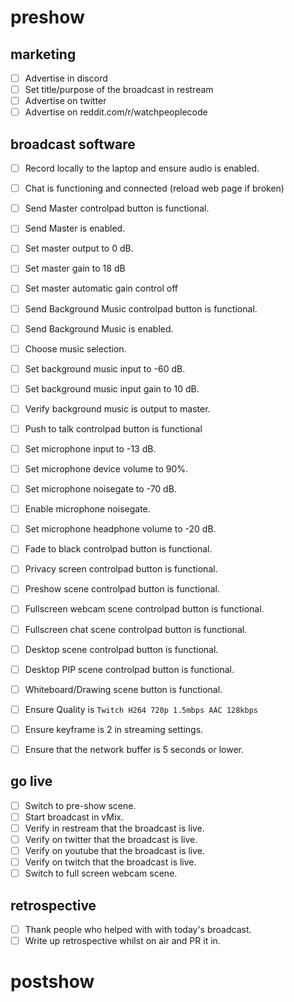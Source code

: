 # preshow

## marketing

- [ ] Advertise in discord
- [ ] Set title/purpose of the broadcast in restream
- [ ] Advertise on twitter
- [ ] Advertise on reddit.com/r/watchpeoplecode

## broadcast software

- [ ] Record locally to the laptop and ensure audio is enabled.
- [ ] Chat is functioning and connected (reload web page if broken)


- [ ] Send Master controlpad button is functional.
- [ ] Send Master is enabled.
- [ ] Set master output to 0 dB.
- [ ] Set master gain to 18 dB
- [ ] Set master automatic gain control off

- [ ] Send Background Music controlpad button is functional.
- [ ] Send Background Music is enabled.
- [ ] Choose music selection.
- [ ] Set background music input to -60 dB.
- [ ] Set background music input gain to 10 dB.
- [ ] Verify background music is output to master.

- [ ] Push to talk controlpad button is functional
- [ ] Set microphone input to -13 dB.
- [ ] Set microphone device volume to 90%.
- [ ] Set microphone noisegate to -70 dB.
- [ ] Enable microphone noisegate.
- [ ] Set microphone headphone volume to -20 dB.

- [ ] Fade to black controlpad button is functional.
- [ ] Privacy screen controlpad button is functional.
- [ ] Preshow scene controlpad button is functional.
- [ ] Fullscreen webcam scene controlpad button is functional.
- [ ] Fullscreen chat scene controlpad button is functional.
- [ ] Desktop scene controlpad button is functional.
- [ ] Desktop PIP scene controlpad button is functional.
- [ ] Whiteboard/Drawing scene button is functional.

- [ ] Ensure Quality is `Twitch H264 720p 1.5mbps AAC 128kbps`
- [ ] Ensure keyframe is 2 in streaming settings.
- [ ] Ensure that the network buffer is 5 seconds or lower.

## go live

- [ ] Switch to pre-show scene.
- [ ] Start broadcast in vMix.
- [ ] Verify in restream that the broadcast is live.
- [ ] Verify on twitter that the broadcast is live.
- [ ] Verify on youtube that the broadcast is live.
- [ ] Verify on twitch that the broadcast is live.
- [ ] Switch to full screen webcam scene.

## retrospective

- [ ] Thank people who helped with with today's broadcast.
- [ ] Write up retrospective whilst on air and PR it in.

# postshow
